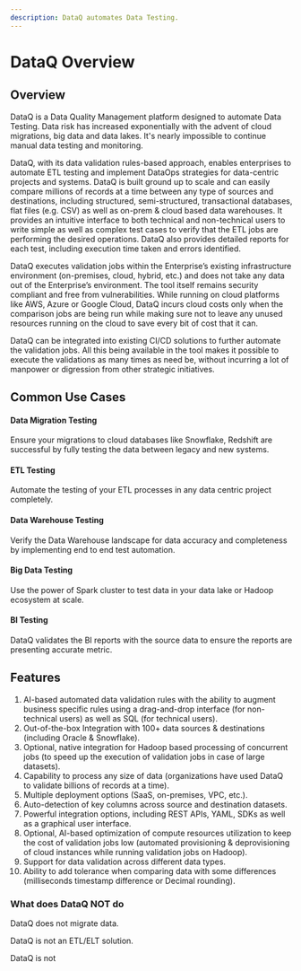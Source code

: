 ```yaml
---
description: DataQ automates Data Testing.
---
```


# DataQ Overview

## Overview

&#x20;DataQ is a Data Quality Management platform designed to automate Data Testing. Data risk has increased exponentially with the advent of cloud migrations, big data and data lakes. It's nearly impossible to continue manual data testing and monitoring.

DataQ, with its data validation rules-based approach, enables enterprises to automate ETL testing and implement DataOps strategies for data-centric projects and systems. DataQ is built ground up to scale and can easily compare millions of records at a time between any type of sources and destinations, including structured, semi-structured, transactional databases, flat files (e.g. CSV) as well as on-prem & cloud based data warehouses. It provides an intuitive interface to both technical and non-technical users to write simple as well as complex test cases to verify that the ETL jobs are performing the desired operations. DataQ also provides detailed reports for each test, including execution time taken and errors identified.

DataQ executes validation jobs within the Enterprise’s existing infrastructure environment (on-premises, cloud, hybrid, etc.) and does not take any data out of the Enterprise’s environment. The tool itself remains security compliant and free from vulnerabilities. While running on cloud platforms like AWS, Azure or Google Cloud, DataQ incurs cloud costs only when the comparison jobs are being run while making sure not to leave any unused resources running on the cloud to save every bit of cost that it can.

DataQ can be integrated into existing CI/CD solutions to further automate the validation jobs. All this being available in the tool makes it possible to execute the validations as many times as need be, without incurring a lot of manpower or digression from other strategic initiatives.



## Common Use Cases

#### Data Migration Testing&#x20;

Ensure your migrations to cloud databases like Snowflake, Redshift are successful by fully testing the data between legacy and new systems.

#### **ETL Testing**

Automate the testing of your ETL processes in any data centric project completely.

#### **Data Warehouse Testing**

Verify the Data Warehouse landscape for data accuracy and completeness by implementing end to end test automation.

#### **Big Data Testing**

Use the power of Spark cluster to test data in your data lake or Hadoop ecosystem at scale.

#### **BI Testing**

DataQ validates the BI reports with the source data to ensure the reports are presenting accurate metric.



## Features

1. AI-based automated data validation rules with the ability to augment business specific rules using a drag-and-drop interface (for non-technical users) as well as SQL (for technical users).
2. Out-of-the-box Integration with 100+ data sources & destinations (including Oracle & Snowflake).&#x20;
3. Optional, native integration for Hadoop based processing of concurrent jobs (to speed up the execution of validation jobs in case of large datasets).&#x20;
4. Capability to process any size of data (organizations have used DataQ to validate billions of records at a time).&#x20;
5. Multiple deployment options (SaaS, on-premises, VPC, etc.).&#x20;
6. Auto-detection of key columns across source and destination datasets.&#x20;
7. Powerful integration options, including REST APIs, YAML, SDKs as well as a graphical user interface.&#x20;
8. Optional, AI-based optimization of compute resources utilization to keep the cost of validation jobs low (automated provisioning & deprovisioning of cloud instances while running validation jobs on Hadoop).&#x20;
9. Support for data validation across different data types.&#x20;
10. Ability to add tolerance when comparing data with some differences (milliseconds timestamp difference or Decimal rounding).

### What does DataQ NOT do

DataQ does not migrate data.&#x20;

DataQ is not an ETL/ELT solution.&#x20;





DataQ is not&#x20;
